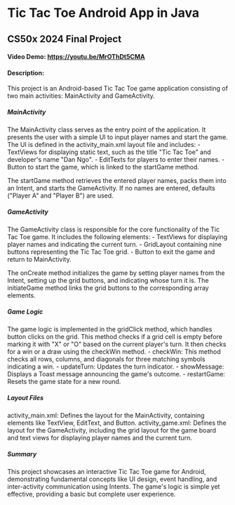 # Tic Tac Toe Android App in Java
## CS50x 2024 Final Project
#### Video Demo: https://youtu.be/MrOThDt5CMA
#### Description:
This project is an Android-based Tic Tac Toe game application consisting of two main activities: MainActivity and GameActivity.

##### MainActivity
The MainActivity class serves as the entry point of the application. It presents the user with a simple UI to input player names and start the game. The UI is defined in the activity_main.xml layout file and includes:
    - TextViews for displaying static text, such as the title "Tic Tac Toe" and developer's name "Dan Ngo".
    - EditTexts for players to enter their names.
    - Button to start the game, which is linked to the startGame method.

The startGame method retrieves the entered player names, packs them into an Intent, and starts the GameActivity. If no names are entered, defaults ("Player A" and "Player B") are used.

##### GameActivity
The GameActivity class is responsible for the core functionality of the Tic Tac Toe game. It includes the following elements:
    - TextViews for displaying player names and indicating the current turn.
    - GridLayout containing nine buttons representing the Tic Tac Toe grid.
    - Button to exit the game and return to MainActivity.

The onCreate method initializes the game by setting player names from the Intent, setting up the grid buttons, and indicating whose turn it is. The initiateGame method links the grid buttons to the corresponding array elements.

##### Game Logic
The game logic is implemented in the gridClick method, which handles button clicks on the grid. This method checks if a grid cell is empty before marking it with "X" or "O" based on the current player's turn. It then checks for a win or a draw using the checkWin method.
    - checkWin: This method checks all rows, columns, and diagonals for three matching symbols indicating a win.
    - updateTurn: Updates the turn indicator.
    - showMessage: Displays a Toast message announcing the game's outcome.
    - restartGame: Resets the game state for a new round.

##### Layout Files
activity_main.xml: Defines the layout for the MainActivity, containing elements like TextView, EditText, and Button.
activity_game.xml: Defines the layout for the GameActivity, including the grid layout for the game board and text views for displaying player names and the current turn.

##### Summary
This project showcases an interactive Tic Tac Toe game for Android, demonstrating fundamental concepts like UI design, event handling, and inter-activity communication using Intents. The game's logic is simple yet effective, providing a basic but complete user experience.
